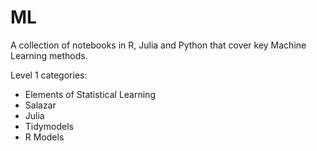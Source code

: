 # ML

A collection of notebooks in R, Julia and Python that cover key Machine Learning methods.

Level 1 categories:

  - Elements of Statistical Learning
  - Salazar
  - Julia
  - Tidymodels
  - R Models

